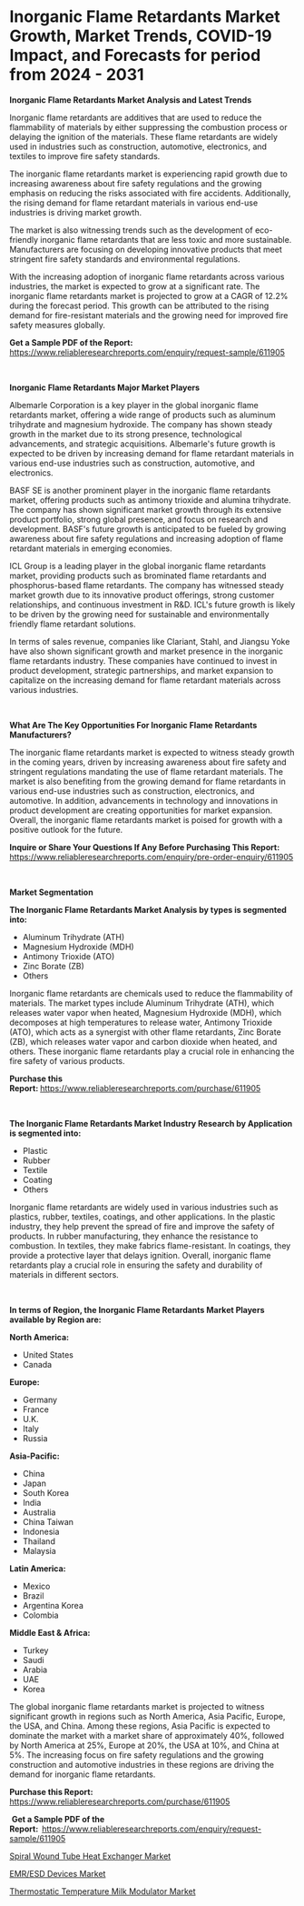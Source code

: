 <p><h1>Inorganic Flame Retardants Market Growth, Market Trends, COVID-19 Impact, and Forecasts for period from 2024 - 2031</h1></p><p><strong>Inorganic Flame Retardants Market Analysis and Latest Trends</strong></p>
<p><p>Inorganic flame retardants are additives that are used to reduce the flammability of materials by either suppressing the combustion process or delaying the ignition of the materials. These flame retardants are widely used in industries such as construction, automotive, electronics, and textiles to improve fire safety standards.</p><p>The inorganic flame retardants market is experiencing rapid growth due to increasing awareness about fire safety regulations and the growing emphasis on reducing the risks associated with fire accidents. Additionally, the rising demand for flame retardant materials in various end-use industries is driving market growth.</p><p>The market is also witnessing trends such as the development of eco-friendly inorganic flame retardants that are less toxic and more sustainable. Manufacturers are focusing on developing innovative products that meet stringent fire safety standards and environmental regulations.</p><p>With the increasing adoption of inorganic flame retardants across various industries, the market is expected to grow at a significant rate. The inorganic flame retardants market is projected to grow at a CAGR of 12.2% during the forecast period. This growth can be attributed to the rising demand for fire-resistant materials and the growing need for improved fire safety measures globally.</p></p>
<p><strong>Get a Sample PDF of the Report:&nbsp;</strong> <a href="https://www.reliableresearchreports.com/enquiry/request-sample/611905">https://www.reliableresearchreports.com/enquiry/request-sample/611905</a></p>
<p>&nbsp;</p>
<p><strong>Inorganic Flame Retardants Major Market Players</strong></p>
<p><p>Albemarle Corporation is a key player in the global inorganic flame retardants market, offering a wide range of products such as aluminum trihydrate and magnesium hydroxide. The company has shown steady growth in the market due to its strong presence, technological advancements, and strategic acquisitions. Albemarle's future growth is expected to be driven by increasing demand for flame retardant materials in various end-use industries such as construction, automotive, and electronics.</p><p>BASF SE is another prominent player in the inorganic flame retardants market, offering products such as antimony trioxide and alumina trihydrate. The company has shown significant market growth through its extensive product portfolio, strong global presence, and focus on research and development. BASF's future growth is anticipated to be fueled by growing awareness about fire safety regulations and increasing adoption of flame retardant materials in emerging economies.</p><p>ICL Group is a leading player in the global inorganic flame retardants market, providing products such as brominated flame retardants and phosphorus-based flame retardants. The company has witnessed steady market growth due to its innovative product offerings, strong customer relationships, and continuous investment in R&D. ICL's future growth is likely to be driven by the growing need for sustainable and environmentally friendly flame retardant solutions.</p><p>In terms of sales revenue, companies like Clariant, Stahl, and Jiangsu Yoke have also shown significant growth and market presence in the inorganic flame retardants industry. These companies have continued to invest in product development, strategic partnerships, and market expansion to capitalize on the increasing demand for flame retardant materials across various industries.</p></p>
<p>&nbsp;</p>
<p><strong>What Are The Key Opportunities For Inorganic Flame Retardants Manufacturers?</strong></p>
<p><p>The inorganic flame retardants market is expected to witness steady growth in the coming years, driven by increasing awareness about fire safety and stringent regulations mandating the use of flame retardant materials. The market is also benefiting from the growing demand for flame retardants in various end-use industries such as construction, electronics, and automotive. In addition, advancements in technology and innovations in product development are creating opportunities for market expansion. Overall, the inorganic flame retardants market is poised for growth with a positive outlook for the future.</p></p>
<p><strong>Inquire or Share Your Questions If Any Before Purchasing This Report:</strong> <a href="https://www.reliableresearchreports.com/enquiry/pre-order-enquiry/611905">https://www.reliableresearchreports.com/enquiry/pre-order-enquiry/611905</a></p>
<p>&nbsp;</p>
<p><strong>Market Segmentation</strong></p>
<p><strong>The Inorganic Flame Retardants Market Analysis by types is segmented into:</strong></p>
<p><ul><li>Aluminum Trihydrate (ATH)</li><li>Magnesium Hydroxide (MDH)</li><li>Antimony Trioxide (ATO)</li><li>Zinc Borate (ZB)</li><li>Others</li></ul></p>
<p><p>Inorganic flame retardants are chemicals used to reduce the flammability of materials. The market types include Aluminum Trihydrate (ATH), which releases water vapor when heated, Magnesium Hydroxide (MDH), which decomposes at high temperatures to release water, Antimony Trioxide (ATO), which acts as a synergist with other flame retardants, Zinc Borate (ZB), which releases water vapor and carbon dioxide when heated, and others. These inorganic flame retardants play a crucial role in enhancing the fire safety of various products.</p></p>
<p><strong>Purchase this Report:&nbsp;</strong><a href="https://www.reliableresearchreports.com/purchase/611905">https://www.reliableresearchreports.com/purchase/611905</a></p>
<p>&nbsp;</p>
<p><strong>The Inorganic Flame Retardants Market Industry Research by Application is segmented into:</strong></p>
<p><ul><li>Plastic</li><li>Rubber</li><li>Textile</li><li>Coating</li><li>Others</li></ul></p>
<p><p>Inorganic flame retardants are widely used in various industries such as plastics, rubber, textiles, coatings, and other applications. In the plastic industry, they help prevent the spread of fire and improve the safety of products. In rubber manufacturing, they enhance the resistance to combustion. In textiles, they make fabrics flame-resistant. In coatings, they provide a protective layer that delays ignition. Overall, inorganic flame retardants play a crucial role in ensuring the safety and durability of materials in different sectors.</p></p>
<p>&nbsp;</p>
<p><strong>In terms of Region, the Inorganic Flame Retardants Market Players available by Region are:</strong></p>
<p>
    <p> <strong> North America: </strong>
        <ul>
            <li>United States</li>
            <li>Canada</li>
        </ul>
        </p> 
    <p> <strong> Europe: </strong>
        <ul>
            <li>Germany</li>
            <li>France</li>
            <li>U.K.</li>
            <li>Italy</li>
            <li>Russia</li>
        </ul>
        </p> 
    <p> <strong> Asia-Pacific: </strong>
        <ul>
            <li>China</li>
            <li>Japan</li>
            <li>South Korea</li>
            <li>India</li>
            <li>Australia</li>
            <li>China Taiwan</li>
            <li>Indonesia</li>
            <li>Thailand</li>
            <li>Malaysia</li>
        </ul>
        </p> 
    <p> <strong> Latin America: </strong>
        <ul>
            <li>Mexico</li>
            <li>Brazil</li>
            <li>Argentina Korea</li>
            <li>Colombia</li>
        </ul>
        </p> 
    <p> <strong> Middle East & Africa: </strong>
        <ul>
            <li>Turkey</li>
            <li>Saudi</li>
            <li>Arabia</li>
            <li>UAE</li>
            <li>Korea</li>
        </ul>
    </p>
    </p>
<p><p>The global inorganic flame retardants market is projected to witness significant growth in regions such as North America, Asia Pacific, Europe, the USA, and China. Among these regions, Asia Pacific is expected to dominate the market with a market share of approximately 40%, followed by North America at 25%, Europe at 20%, the USA at 10%, and China at 5%. The increasing focus on fire safety regulations and the growing construction and automotive industries in these regions are driving the demand for inorganic flame retardants.</p></p>
<p><strong>Purchase this Report: </strong><a href="https://www.reliableresearchreports.com/purchase/611905">https://www.reliableresearchreports.com/purchase/611905</a></p>
<p>&nbsp;<strong>Get a Sample PDF of the Report:&nbsp;&nbsp;</strong><a href="https://www.reliableresearchreports.com/enquiry/request-sample/611905">https://www.reliableresearchreports.com/enquiry/request-sample/611905</a></p>
<p><strong></strong></p>
<p><p><a href="https://view.publitas.com/reportprime-1/spiral-wound-tube-heat-exchanger-market-size-evaluating-its-market-trends-growth-and-projections-2023-2030/">Spiral Wound Tube Heat Exchanger Market</a></p><p><a href="https://view.publitas.com/reportprime-1/emr-esd-devices-market-size-share-trends-analysis-report-by-material-by-type-by-end-user-by-region-and-segment-forecasts-2023-2030/">EMR/ESD Devices Market</a></p><p><a href="https://view.publitas.com/reportprime-1/thermostatic-temperature-milk-modulator-market-size-market-share-and-global-market-analysis-report-2023-2030/">Thermostatic Temperature Milk Modulator Market</a></p></p>
